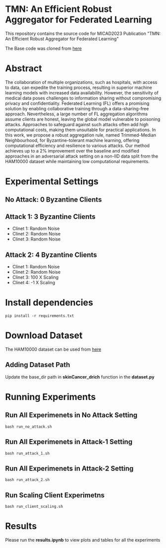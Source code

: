 # TMN: An Efficient Robust Aggregator for Federated Learning
This repository contains the source code for MICAD2023 Publication "TMN: An Efficient Robust Aggregator for Federated Learning"

The Base code was cloned from [here](https://github.com/Naiftt/SPAFD)

# Abstract 
The collaboration of multiple organizations, such as hospitals, with access to data, can expedite the training process, resulting in superior machine learning models with increased data availability. However, the sensitivity of medical data poses challenges to information sharing without compromising privacy and confidentiality. Federated Learning (FL) offers a promising solution by enabling collaborative training through a data-sharing-free approach. Nevertheless, a large number of FL aggregation algorithms assume clients are honest, leaving the global model vulnerable to poisoning attacks. Approaches to safeguard against such attacks often add high computational costs, making them unsuitable for practical applications. In this work, we propose a robust aggregation rule, named Trimmed-Median Neighbourhood, for Byzantine-tolerant machine learning, offering computational efficiency and resilience to various attacks. Our method achieves up to a 2\% improvement over the baseline and modified approaches in an adversarial attack setting on a non-IID data split from the HAM10000 dataset while maintaining low computational requirements.

# Experimental Settings
## No Attack: 0 Byzantine Clients
## Attack 1: 3 Byzantine Clients
- Clinet 1: Random Noise
- Clinet 2: Random Noise
- Clinet 3: Random Noise
## Attack 2: 4 Byzantine Clients
- Clinet 1: Random Noise
- Clinet 2: Random Noise
- Clinet 3: 100 X Scaling
- Clinet 4: -1 X Scaling


# Install dependencies
```
pip install -r requirements.txt
```


# Download Dataset
The HAM10000 dataset can be used from [here](https://www.kaggle.com/kmader/skin-cancer-mnist-ham10000)

## Adding Dataset Path
Update the base_dir path in  **skinCancer_drich** function in the **dataset.py** <br /> 


# Running Experiments

## Run All Experimenets in No Attack Setting 
```
bash run_no_attack.sh
```

## Run All Experimenets in Attack-1 Setting 
```
bash run_attack_1.sh
```

## Run All Experimenets in Attack-2 Setting 
```
bash run_attack_2.sh
```
## Run Scaling Client Experimetns 
```
bash run_client_scaling.sh
```


# Results
Please run the **results.ipynb** to view plots and tables for all the experiments
